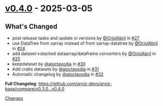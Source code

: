 <a id="v0.4.0"></a>
# [v0.4.0](https://github.com/arviz-devs/arviz-base/releases/tag/v0.4.0) - 2025-03-05

## What's Changed
* post release tasks and update ci versions by [@OriolAbril](https://github.com/OriolAbril) in [#27](https://github.com/arviz-devs/arviz-base/pull/27)
* use DataTree from xarray instead of from xarray-datatree by [@OriolAbril](https://github.com/OriolAbril) in [#24](https://github.com/arviz-devs/arviz-base/pull/24)
* add dataset->stacked dataarray/dataframe converters by [@OriolAbril](https://github.com/OriolAbril) in [#25](https://github.com/arviz-devs/arviz-base/pull/25)
* keepdataset by [@aloctavodia](https://github.com/aloctavodia) in [#30](https://github.com/arviz-devs/arviz-base/pull/30)
* Add crabs datasets by [@aloctavodia](https://github.com/aloctavodia) in [#31](https://github.com/arviz-devs/arviz-base/pull/31)
* Automatic changelog by [@aloctavodia](https://github.com/aloctavodia) in [#32](https://github.com/arviz-devs/arviz-base/pull/32)



**Full Changelog**: https://github.com/arviz-devs/arviz-base/compare/v0.3.0...v0.4.0

[Changes][v0.4.0]


[v0.4.0]: https://github.com/arviz-devs/arviz-base/tree/v0.4.0

<!-- Generated by https://github.com/rhysd/changelog-from-release v3.9.0 -->
